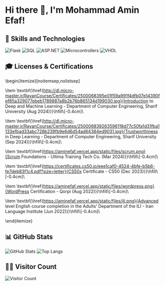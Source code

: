 # Hi there 👋, I'm Mohammad Amin Efaf!

## 🚀 Skills and Technologies


![Flask](https://img.shields.io/badge/Flask-000000?style=for-the-badge&logo=flask&logoColor=white)
![SQL](https://img.shields.io/badge/SQL-4479A1?style=for-the-badge&logo=mysql&logoColor=white)
![ASP.NET](https://img.shields.io/badge/ASP.NET-512BD4?style=for-the-badge&logo=dotnet&logoColor=white)
![Microcontrollers](https://img.shields.io/badge/Microcontrollers-000000?style=for-the-badge&logo=raspberrypi&logoColor=white)
![VHDL](https://img.shields.io/badge/VHDL-FF6600?style=for-the-badge&logo=verilog&logoColor=white)



## 🎓 Licenses & Certifications

\begin{itemize}[noitemsep,nolistsep]

  \item \textbf{\href{http://dl.micro-master.ir/RayanCourse/Certificates/2500068395e01f59a991f4dfb07e14390fef85a329077ebeb1789887a8b2b76b865134d199030.jpg}{Introduction to Deep and Machine Learning - Department of Computer Engineering, Sharif University (Aug 2024)}}\hfill\\[-0.4cm]\\
  
  \item \textbf{\href{http://dl.micro-master.ir/RayanCourse/Certificates/250006839263596118d77c50fa1d31fba1133efbad33abc728b239fb9e6d6d54ad64384ed9031.jpg}{Trustworthiness in Deep Learning - Department of Computer Engineering, Sharif University (Sep 2024)}}\hfill\\[-0.4cm]\\

  \item \textbf{\href{https://aminefaf.vercel.app/static/files/scrum.png}{Scrum Foundations - Ultima Training Tech Co. (Mar 2024)}}\hfill\\[-0.4cm]\\

  \item \textbf{\href{https://certificates.cs50.io/eee1caf0-4524-4bfe-b5b6-fe7deb83f1c4.pdf?size=letter}{CS50x Certificate - CS50 (Dec 2023)}}\hfill\\[-0.4cm]\\

  \item \textbf{\href{https://aminefaf.vercel.app/static/files/wordpress.png}{WordPress Certification - Qorpi (Aug 2022)}}\hfill\\[-0.4cm]\\

  \item \textbf{\href{https://aminefaf.vercel.app/static/files/ili.png}{Advanced level English course completion in the Adults' Department of the ILI - Iran Language Institute (Jun 2022)}}\hfill\\[-0.4cm]\\
  
\end{itemize}

## 📊 GitHub Stats

![GitHub Stats](https://github-readme-stats.vercel.app/api?username=AminEfaf&theme=dark&show_icons=true)
![Top Langs](https://github-readme-stats.vercel.app/api/top-langs/?username=AminEfaf&layout=compact&theme=dark)

## 👨‍💻 Visitor Count

![Visitor Count](https://profile-counter.glitch.me/AminEfaf/count.svg)
